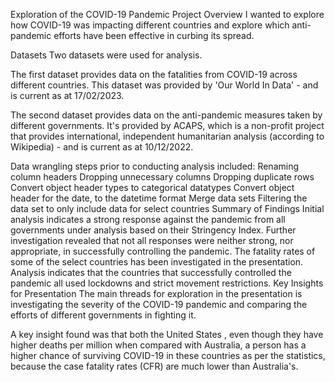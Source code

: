 Exploration of the COVID-19 Pandemic
Project Overview
I wanted to explore how COVID-19 was impacting different countries and explore which anti-pandemic efforts have been effective in curbing its spread.

Datasets
Two datasets were used for analysis.

The first dataset provides data on the fatalities from COVID-19 across different countries. This dataset was provided by 'Our World In Data' - and is current as at 17/02/2023.

The second dataset provides data on the anti-pandemic measures taken by different governments. It's provided by ACAPS, which is a non-profit project that provides international, independent humanitarian analysis (according to Wikipedia) - and is current as at 10/12/2022.

Data wrangling steps prior to conducting analysis included:
Renaming column headers
Dropping unnecessary columns
Dropping duplicate rows
Convert object header types to categorical datatypes
Convert object header for the date, to the datetime format
Merge data sets
Filtering the data set to only include data for select countries
Summary of Findings
Initial analysis indicates a strong response against the pandemic from all governments under analysis based on their Stringency Index.
Further investigation revealed that not all responses were neither strong, nor appropriate, in successfully controlling the pandemic.
The fatality rates of some of the select countries has been investigated in the presentation.
Analysis indicates that the countries that successfully controlled the pandemic all used lockdowns and strict movement restrictions.
Key Insights for Presentation
The main threads for exploration in the presentation is investigating the severity of the COVID-19 pandemic and comparing the efforts of different governments in fighting it.

A key insight found was that both the United States , even though they have higher deaths per million when compared with Australia, a person has a higher chance of surviving COVID-19 in these countries as per the statistics, because the case fatality rates (CFR) are much lower than Australia's.
